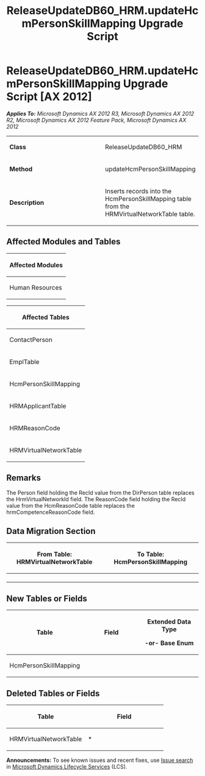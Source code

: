 ﻿---
title: ReleaseUpdateDB60_HRM.updateHcmPersonSkillMapping Upgrade Script
TOCTitle: ReleaseUpdateDB60_HRM.updateHcmPersonSkillMapping Upgrade Script
ms:assetid: 7352c506-d9f5-427a-3014-d82f1a5018c9
ms:mtpsurl: https://msdn.microsoft.com/en-us/library/JJ719252(v=AX.60)
ms:contentKeyID: 49709043
ms.date: 05/18/2015
mtps_version: v=AX.60
---

# ReleaseUpdateDB60\_HRM.updateHcmPersonSkillMapping Upgrade Script [AX 2012]


_**Applies To:** Microsoft Dynamics AX 2012 R3, Microsoft Dynamics AX 2012 R2, Microsoft Dynamics AX 2012 Feature Pack, Microsoft Dynamics AX 2012_

<table>
<colgroup>
<col style="width: 50%" />
<col style="width: 50%" />
</colgroup>
<tbody>
<tr class="odd">
<td><p><strong>Class</strong></p></td>
<td><p>ReleaseUpdateDB60_HRM</p></td>
</tr>
<tr class="even">
<td><p><strong>Method</strong></p></td>
<td><p>updateHcmPersonSkillMapping</p></td>
</tr>
<tr class="odd">
<td><p><strong>Description</strong></p></td>
<td><p>Inserts records into the HcmPersonSkillMapping table from the HRMVirtualNetworkTable table.</p></td>
</tr>
</tbody>
</table>


## Affected Modules and Tables

<table>
<colgroup>
<col style="width: 100%" />
</colgroup>
<thead>
<tr class="header">
<th><p>Affected Modules</p></th>
</tr>
</thead>
<tbody>
<tr class="odd">
<td><p>Human Resources</p></td>
</tr>
</tbody>
</table>


<table>
<colgroup>
<col style="width: 100%" />
</colgroup>
<thead>
<tr class="header">
<th><p>Affected Tables</p></th>
</tr>
</thead>
<tbody>
<tr class="odd">
<td><p>ContactPerson</p></td>
</tr>
<tr class="even">
<td><p>EmplTable</p></td>
</tr>
<tr class="odd">
<td><p>HcmPersonSkillMapping</p></td>
</tr>
<tr class="even">
<td><p>HRMApplicantTable</p></td>
</tr>
<tr class="odd">
<td><p>HRMReasonCode</p></td>
</tr>
<tr class="even">
<td><p>HRMVirtualNetworkTable</p></td>
</tr>
</tbody>
</table>


## Remarks

The Person field holding the RecId value from the DirPerson table replaces the HrmVirtualNetworkId field. The ReasonCode field holding the RecId value from the HcmReasonCode table replaces the hrmCompetenceReasonCode field.

## Data Migration Section

<table>
<colgroup>
<col style="width: 50%" />
<col style="width: 50%" />
</colgroup>
<thead>
<tr class="header">
<th><p>From Table: HRMVirtualNetworkTable</p></th>
<th><p>To Table: HcmPersonSkillMapping</p></th>
</tr>
</thead>
<tbody>
<tr class="odd">
<td><p></p></td>
<td><p></p></td>
</tr>
</tbody>
</table>


## New Tables or Fields

<table>
<colgroup>
<col style="width: 33%" />
<col style="width: 33%" />
<col style="width: 33%" />
</colgroup>
<thead>
<tr class="header">
<th><p>Table</p></th>
<th><p>Field</p></th>
<th><p>Extended Data Type</p>
<p>-or- Base Enum</p></th>
</tr>
</thead>
<tbody>
<tr class="odd">
<td><p>HcmPersonSkillMapping</p></td>
<td><p></p></td>
<td><p></p></td>
</tr>
</tbody>
</table>


## Deleted Tables or Fields

<table>
<colgroup>
<col style="width: 50%" />
<col style="width: 50%" />
</colgroup>
<thead>
<tr class="header">
<th><p>Table</p></th>
<th><p>Field</p></th>
</tr>
</thead>
<tbody>
<tr class="odd">
<td><p>HRMVirtualNetworkTable</p></td>
<td><p>*</p></td>
</tr>
</tbody>
</table>

  
**Announcements:** To see known issues and recent fixes, use [Issue search](http://go.microsoft.com/fwlink/?linkid=389258) in [Microsoft Dynamics Lifecycle Services](http://go.microsoft.com/fwlink/?linkid=306505) (LCS).

